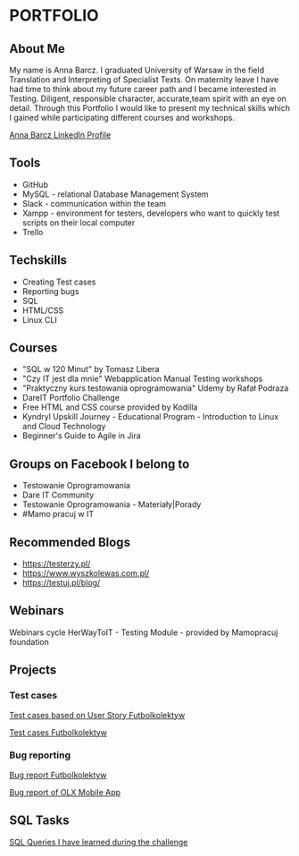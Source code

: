 # PORTFOLIO

## About Me
My name is Anna Barcz. I graduated University of Warsaw in the field Translation and Interpreting of Specialist Texts. On maternity leave I have had time to think about my future career path and I became interested in Testing. Diligent, responsible character, accurate,team
spirit with an eye on detail.  Through this Portfolio I would like to present my technical skills which I gained while participating different courses and workshops.

[Anna Barcz LinkedIn Profile](https://www.linkedin.com/in/anna-barcz/)

## Tools

- GitHub
- MySQL - relational Database Management System
- Slack - communication within the team
- Xampp - environment for testers, developers who want to quickly test scripts on their local computer
- Trello

## Techskills

- Creating Test cases
- Reporting bugs
- SQL
- HTML/CSS
- Linux CLI

## Courses

- "SQL w 120 Minut" by Tomasz Libera
- "Czy IT jest dla mnie" Webapplication Manual Testing workshops
- "Praktyczny kurs testowania oprogramowania" Udemy by Rafał Podraza
- DareIT Portfolio Challenge
- Free HTML and CSS course provided by Kodilla
- Kyndryl Upskill Journey - Educational Program - Introduction to Linux and Cloud Technology
- Beginner's Guide to Agile in Jira

## Groups on Facebook I belong to

- Testowanie Oprogramowania
- Dare IT Community
- Testowanie Oprogramowania - Materiały|Porady
- #Mamo pracuj w IT

## Recommended Blogs

- https://testerzy.pl/
- https://www.wyszkolewas.com.pl/
- https://testuj.pl/blog/

## Webinars

Webinars cycle HerWayToIT - Testing Module - provided by Mamopracuj foundation

## Projects

### Test cases

[Test cases based on User Story Futbolkolektyw](https://docs.google.com/document/d/1YlV6qw-MPUpYXDdydKaSraBdUQ9TRY4LvKI2Kxr4dX8/edit?usp=sharing)

[Test cases Futbolkolektyw](https://docs.google.com/document/d/1iX-T3UK7ox24rK226AKM1z6tzzQrwh8WgcJVi5-r7_M/edit?usp=sharing)

### Bug reporting

[Bug report Futbolkolektyw](https://docs.google.com/document/d/1w-GatSM5YCQ85uiDgTCE8fsEpb-A6B5HgkxT4rYG1wE/edit?usp=sharing)

[Bug report of OLX Mobile App](https://docs.google.com/document/d/1V8gRop8EabPQ_76p-HiTNFWHtvB2tUBXd4oA3b-KLkg/edit?usp=sharing)

## SQL Tasks
[SQL Queries I have learned during the challenge](https://github.com/annbar13/SQL_Tasks.git)

